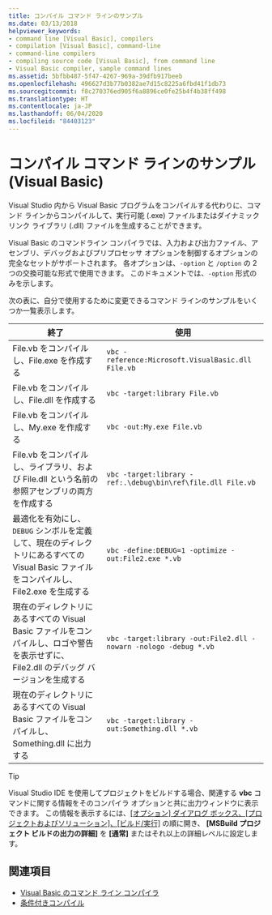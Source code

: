 ```yaml
---
title: コンパイル コマンド ラインのサンプル
ms.date: 03/13/2018
helpviewer_keywords:
- command line [Visual Basic], compilers
- compilation [Visual Basic], command-line
- command-line compilers
- compiling source code [Visual Basic], from command line
- Visual Basic compiler, sample command lines
ms.assetid: 5bfbb487-5f47-4267-969a-39dfb917beeb
ms.openlocfilehash: 496627d3b77b0382ae7d15c8225a6fbd41f1db73
ms.sourcegitcommit: f8c270376ed905f6a8896ce0fe25b4f4b38ff498
ms.translationtype: HT
ms.contentlocale: ja-JP
ms.lasthandoff: 06/04/2020
ms.locfileid: "84403123"
---
```

# <a name="sample-compilation-command-lines-visual-basic"></a>コンパイル コマンド ラインのサンプル (Visual Basic)

Visual Studio 内から Visual Basic プログラムをコンパイルする代わりに、コマンド ラインからコンパイルして、実行可能 (.exe) ファイルまたはダイナミックリンク ライブラリ (.dll) ファイルを生成することができます。

Visual Basic のコマンドライン コンパイラでは、入力および出力ファイル、アセンブリ、デバッグおよびプリプロセッサ オプションを制御するオプションの完全なセットがサポートされます。 各オプションは、`-option` と `/option` の 2 つの交換可能な形式で使用できます。 このドキュメントでは、`-option` 形式のみを示します。

次の表に、自分で使用するために変更できるコマンド ラインのサンプルをいくつか一覧表示します。

|終了|使用|
|--------|---------|
|File.vb をコンパイルし、File.exe を作成する|`vbc -reference:Microsoft.VisualBasic.dll File.vb`|
|File.vb をコンパイルし、File.dll を作成する|`vbc -target:library File.vb`|
|File.vb をコンパイルし、My.exe を作成する|`vbc -out:My.exe File.vb`|
|File.vb をコンパイルし、ライブラリ、および File.dll という名前の参照アセンブリの両方を作成する|`vbc -target:library -ref:.\debug\bin\ref\file.dll File.vb`|
|最適化を有効にし、`DEBUG` シンボルを定義して、現在のディレクトリにあるすべての Visual Basic ファイルをコンパイルし、File2.exe を生成する|`vbc -define:DEBUG=1 -optimize -out:File2.exe *.vb`|
|現在のディレクトリにあるすべての Visual Basic ファイルをコンパイルし、ロゴや警告を表示せずに、File2.dll のデバッグ バージョンを生成する|`vbc -target:library -out:File2.dll -nowarn -nologo -debug *.vb`|
|現在のディレクトリにあるすべての Visual Basic ファイルをコンパイルし、Something.dll に出力する|`vbc -target:library -out:Something.dll *.vb`|

> [!TIP]
> Visual Studio IDE を使用してプロジェクトをビルドする場合、関連する **vbc** コマンドに関する情報をそのコンパイラ オプションと共に出力ウィンドウに表示できます。 この情報を表示するには、[[オプション] ダイアログ ボックス、[プロジェクトおよびソリューション]、[ビルド/実行]](/visualstudio/ide/reference/options-dialog-box-projects-and-solutions-build-and-run) の順に開き、 **[MSBuild プロジェクト ビルドの出力の詳細]** を **[通常]** またはそれ以上の詳細レベルに設定します。

## <a name="see-also"></a>関連項目

- [Visual Basic のコマンド ライン コンパイラ](index.md)
- [条件付きコンパイル](../../programming-guide/program-structure/conditional-compilation.md)
